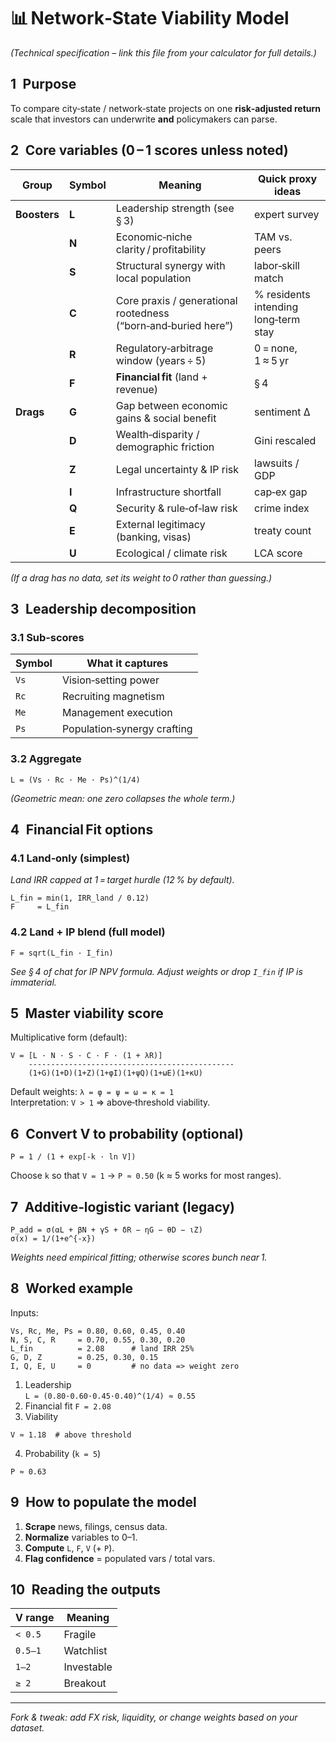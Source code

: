 
# 📊 Network‑State Viability Model
*(Technical specification – link this file from your calculator for full details.)*

## 1 Purpose
To compare city‑state / network‑state projects on one **risk‑adjusted return** scale that investors can underwrite **and** policymakers can parse.

## 2 Core variables (0 – 1 scores unless noted)

| Group | Symbol | Meaning | Quick proxy ideas |
|-------|--------|---------|-------------------|
| **Boosters** | **L** | Leadership strength (see § 3) | expert survey |
|  | **N** | Economic‑niche clarity / profitability | TAM vs. peers |
|  | **S** | Structural synergy with local population | labor‑skill match |
|  | **C** | Core praxis / generational rootedness (“born‑and‑buried here”) | % residents intending long‑term stay |
|  | **R** | Regulatory‑arbitrage window (years ÷ 5) | 0 = none, 1 ≈ 5 yr |
|  | **F** | **Financial fit** (land + revenue) | § 4 |
| **Drags** | **G** | Gap between economic gains & social benefit | sentiment Δ |
|  | **D** | Wealth‑disparity / demographic friction | Gini rescaled |
|  | **Z** | Legal uncertainty & IP risk | lawsuits / GDP |
|  | **I** | Infrastructure shortfall | cap‑ex gap |
|  | **Q** | Security & rule‑of‑law risk | crime index |
|  | **E** | External legitimacy (banking, visas) | treaty count |
|  | **U** | Ecological / climate risk | LCA score |

*(If a drag has no data, set its weight to 0 rather than guessing.)*

## 3 Leadership decomposition  

### 3.1 Sub‑scores

| Symbol | What it captures |
|--------|------------------|
| `Vs` | Vision‑setting power |
| `Rc` | Recruiting magnetism |
| `Me` | Management execution |
| `Ps` | Population‑synergy crafting |

### 3.2 Aggregate
```
L = (Vs · Rc · Me · Ps)^(1/4)
```
*(Geometric mean: one zero collapses the whole term.)*

## 4 Financial Fit options  

### 4.1 Land‑only (simplest)
*Land IRR capped at 1 = target hurdle (12 % by default).*
```
L_fin = min(1, IRR_land / 0.12)
F     = L_fin
```

### 4.2 Land + IP blend (full model)
```
F = sqrt(L_fin · I_fin)
```
*See § 4 of chat for IP NPV formula. Adjust weights or drop `I_fin` if IP is immaterial.*

## 5 Master viability score  
Multiplicative form (default):
```
V = [L · N · S · C · F · (1 + λR)]
    ----------------------------------------------
    (1+G)(1+D)(1+Z)(1+φI)(1+ψQ)(1+ωE)(1+κU)
```
Default weights: `λ = φ = ψ = ω = κ = 1`  
Interpretation: `V > 1` ⇒ above‑threshold viability.

## 6 Convert **V** to probability (optional)
```
P = 1 / (1 + exp[-k · ln V])
```
Choose `k` so that `V = 1` → `P ≈ 0.50` (k ≈ 5 works for most ranges).

## 7 Additive‑logistic variant (legacy)
```
P_add = σ(αL + βN + γS + δR − ηG − θD − ιZ)
σ(x) = 1/(1+e^{-x})
```
*Weights need empirical fitting; otherwise scores bunch near 1.*

## 8 Worked example  
Inputs:
```
Vs, Rc, Me, Ps = 0.80, 0.60, 0.45, 0.40
N, S, C, R     = 0.70, 0.55, 0.30, 0.20
L_fin          = 2.08      # land IRR 25%
G, D, Z        = 0.25, 0.30, 0.15
I, Q, E, U     = 0         # no data => weight zero
```
1. Leadership  
   `L = (0.80·0.60·0.45·0.40)^(1/4) ≈ 0.55`  
2. Financial fit `F = 2.08`  
3. Viability  
```
V ≈ 1.18  # above threshold
```
4. Probability (`k = 5`)  
```
P ≈ 0.63
```

## 9 How to populate the model
1. **Scrape** news, filings, census data.  
2. **Normalize** variables to 0–1.  
3. **Compute** `L`, `F`, `V` (+ `P`).  
4. **Flag confidence** = populated vars / total vars.

## 10 Reading the outputs

| V range | Meaning |
|---------|---------|
| `< 0.5` | Fragile |
| `0.5–1` | Watchlist |
| `1–2` | Investable |
| `≥ 2` | Breakout |

---

*Fork & tweak: add FX risk, liquidity, or change weights based on your dataset.*
